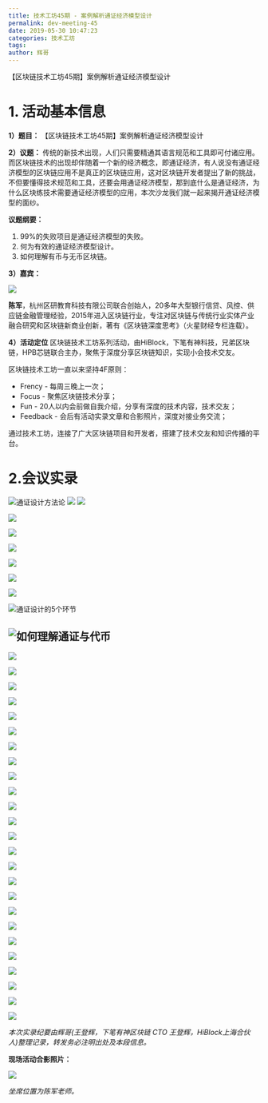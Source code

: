 ```yaml
---
title: 技术工坊45期 - 案例解析通证经济模型设计
permalink: dev-meeting-45
date: 2019-05-30 10:47:23
categories: 技术工坊
tags: 
author: 辉哥
---
```


【区块链技术工坊45期】案例解析通证经济模型设计
<!-- more -->


# 1. 活动基本信息
**1）题目：**
  【区块链技术工坊45期】案例解析通证经济模型设计

**2）议题：**
传统的新技术出现，人们只需要精通其语言规范和工具即可付诸应用。而区块链技术的出现却伴随着一个新的经济概念，即通证经济，有人说没有通证经济模型的区块链应用不是真正的区块链应用，这对区块链开发者提出了新的挑战，不但要懂得技术规范和工具，还要会用通证经济模型，那到底什么是通证经济，为什么区块练技术需要通证经济模型的应用，本次沙龙我们就一起来揭开通证经济模型的面纱。

**议题纲要：**
1) 99%的失败项目是通证经济模型的失败。
2) 何为有效的通证经济模型设计。
3) 如何理解有币与无币区块链。


**3）嘉宾：**


![](https://img.learnblockchain.cn/2019/05/15592033625608.png)



**陈军**，杭州区研教育科技有限公司联合创始人，20多年大型银行信贷、风控、供应链金融管理经验，2015年进入区块链行业，专注对区块链与传统行业实体产业融合研究和区块链新商业创新，著有《区块链深度思考》（火星财经专栏连载）。

**4）活动定位**
区块链技术工坊系列活动，由HiBlock，下笔有神科技，兄弟区块链，HPB芯链联合主办，聚焦于深度分享区块链知识，实现小会技术交友。

区块链技术工坊一直以来坚持4F原则：
* Frency - 每周三晚上一次；
* Focus - 聚焦区块链技术分享；
* Fun - 20人以内会前做自我介绍，分享有深度的技术内容，技术交友；
* Feedback - 会后有活动实录文章和合影照片，深度对接业务交流；

通过技术工坊，连接了广大区块链项目和开发者，搭建了技术交友和知识传播的平台。


# 2.会议实录
![通证设计方法论](https://img.learnblockchain.cn/2019/05/15592033755100.jpg)
![](https://img.learnblockchain.cn/2019/05/15592035794969.jpg)
![](https://img.learnblockchain.cn/2019/05/15592038182777.jpg)

![](https://img.learnblockchain.cn/2019/05/15592038252738.jpg)

![](https://img.learnblockchain.cn/2019/05/15592038318462.jpg)

![](https://img.learnblockchain.cn/2019/05/15592038389106.jpg)

![](https://img.learnblockchain.cn/2019/05/15592038460087.jpg)

![](https://img.learnblockchain.cn/2019/05/15592038527251.jpg)

![](https://img.learnblockchain.cn/2019/05/15592038592955.jpg)

![通证设计的5个环节](https://img.learnblockchain.cn/2019/05/15592038685539.jpg)

![如何理解通证与代币](https://img.learnblockchain.cn/2019/05/15592038757650.jpg)
--
![](https://img.learnblockchain.cn/2019/05/15592038831320.jpg)

![](https://img.learnblockchain.cn/2019/05/15592038898841.jpg)

![](https://img.learnblockchain.cn/2019/05/15592038971178.jpg)

![](https://img.learnblockchain.cn/2019/05/15592039067810.jpg)

![](https://img.learnblockchain.cn/2019/05/15592039139701.jpg)

![](https://img.learnblockchain.cn/2019/05/15592039213264.jpg)

![](https://img.learnblockchain.cn/2019/05/15592039307985.jpg)

![](https://img.learnblockchain.cn/2019/05/15592039403183.jpg)

![](https://img.learnblockchain.cn/2019/05/15592039464830.jpg)

![](https://img.learnblockchain.cn/2019/05/15592037978814.jpg)


![](https://img.learnblockchain.cn/2019/05/15592037814115.jpg)

![](https://img.learnblockchain.cn/2019/05/15592037694080.jpg)

![](https://img.learnblockchain.cn/2019/05/15592037605767.jpg)

![](https://img.learnblockchain.cn/2019/05/15592037490334.jpg)

![](https://img.learnblockchain.cn/2019/05/15592037396621.jpg)

![](https://img.learnblockchain.cn/2019/05/15592037319903.jpg)

![](https://img.learnblockchain.cn/2019/05/15592037252859.jpg)


![](https://img.learnblockchain.cn/2019/05/15592037170725.jpg)


![](https://img.learnblockchain.cn/2019/05/15592037088038.jpg)


![](https://img.learnblockchain.cn/2019/05/15592037005576.jpg)


![](https://img.learnblockchain.cn/2019/05/15592036929191.jpg)


![](https://img.learnblockchain.cn/2019/05/15592036860228.jpg)


![](https://img.learnblockchain.cn/2019/05/15592036777429.jpg)

![](https://img.learnblockchain.cn/2019/05/15592036687987.jpg)


![](https://img.learnblockchain.cn/2019/05/15592036590223.jpg)


*本次实录纪要由辉哥(王登辉，下笔有神区块链 CTO 王登辉，HiBlock上海合伙人)整理记录，转发务必注明出处及本段信息。*

**现场活动合影照片：**

![](https://img.learnblockchain.cn/2019/05/15592036460628.png)


*坐席位置为陈军老师。*
